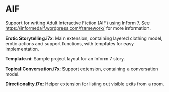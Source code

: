 # AIF
Support for writing Adult Interactive Fiction (AIF) using Inform 7.
See https://informedaif.wordpress.com/framework/ for more information.

**Erotic Storytelling.i7x**:
Main extension, containing layered clothing model, erotic actions and support functions, with templates for easy implementation.
  
**Template.ni**:
Sample project layout for an Inform 7 story.
  
**Topical Conversation.i7x**:
  Support extension, containing a conversation model.
  
**Directionality.i7x**:
Helper extension for listing out visible exits from a room.
